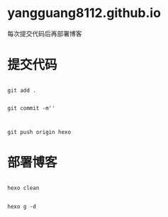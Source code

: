 # yangguang8112.github.io
每次提交代码后再部署博客

# 提交代码
<code>
git add .
  
git commit -m''

git push origin hexo
</code>
# 部署博客
<code>
hexo clean
  
hexo g -d
</code>
